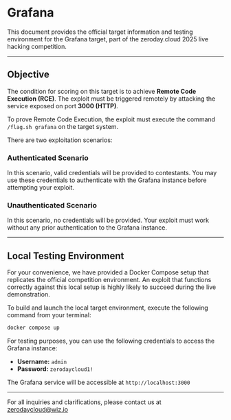 # Grafana

This document provides the official target information and testing environment for the Grafana target, part of the zeroday.cloud 2025 live hacking competition.

---

## Objective

The condition for scoring on this target is to achieve **Remote Code Execution (RCE)**. The exploit must be triggered remotely by attacking the service exposed on port **3000 (HTTP)**.

To prove Remote Code Execution, the exploit must execute the command `/flag.sh grafana` on the target system.

There are two exploitation scenarios:

### Authenticated Scenario
In this scenario, valid credentials will be provided to contestants. You may use these credentials to authenticate with the Grafana instance before attempting your exploit.

### Unauthenticated Scenario  
In this scenario, no credentials will be provided. Your exploit must work without any prior authentication to the Grafana instance.

---

## Local Testing Environment

For your convenience, we have provided a Docker Compose setup that replicates the official competition environment. An exploit that functions correctly against this local setup is highly likely to succeed during the live demonstration.

To build and launch the local target environment, execute the following command from your terminal:

```bash
docker compose up
```

For testing purposes, you can use the following credentials to access the Grafana instance:
- **Username:** `admin`
- **Password:** `zerodaycloud1!`

The Grafana service will be accessible at `http://localhost:3000`

---

For all inquiries and clarifications, please contact us at zerodaycloud@wiz.io